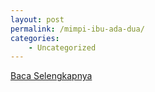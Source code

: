 ```yaml
---
layout: post
permalink: /mimpi-ibu-ada-dua/
categories:
    - Uncategorized
---
```


[Baca Selengkapnya](/04)